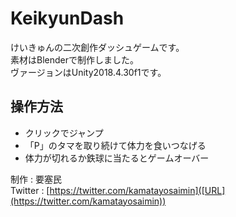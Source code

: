 # KeikyunDash
けいきゅんの二次創作ダッシュゲームです。  
素材はBlenderで制作しました。  
ヴァージョンはUnity2018.4.30f1です。

## 操作方法
- クリックでジャンプ  
- 「P」のタマを取り続けて体力を食いつなげる  
- 体力が切れるか鉄球に当たるとゲームオーバー

制作 : 要塞民  
Twitter : [https://twitter.com/kamatayosaimin]([URL](https://twitter.com/kamatayosaimin))
